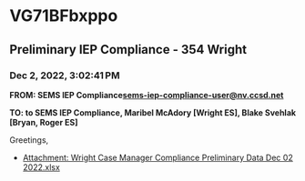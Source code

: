 # VG71BFbxppo
## Preliminary IEP Compliance - 354 Wright
### Dec 2, 2022, 3:02:41 PM
**FROM: SEMS IEP Compliance<sems-iep-compliance-user@nv.ccsd.net>**

**TO: to SEMS IEP Compliance, Maribel McAdory [Wright ES], Blake Svehlak [Bryan, Roger ES]**


Greetings, 

 





* [Attachment: Wright Case Manager Compliance Preliminary Data Dec 02 2022.xlsx](VG71BFbxppo-attachment-1.xlsx)
